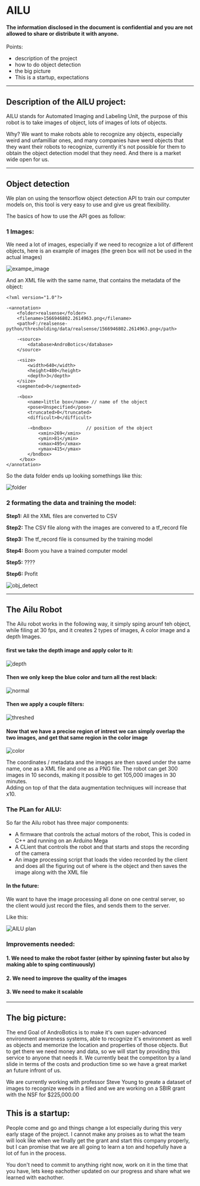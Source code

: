 # AILU

#### The information disclosed in the document is confidential and you are not allowed to share or distribute it with anyone.

Points:
-  description of the project
-  how to do object detection
-  the big picture
-  This is a startup, expectations
____


## Description of the AILU project:

AILU stands for Automated Imaging and Labeling Unit, the purpose of this robot is to take images of object, lots of images of lots of objects.

Why? We want to make robots able to recognize any objects, especially weird and unfamilliar ones, and many companies have werd objects that they want their robots to recognize, currently it's not possible for them to obtain the object detection model that they need. And there is a market wide open for us.

____

## Object detection

We plan on using the tensorflow object detection API to train our computer models on, this tool is very easy to use and give us great flexibility.

The basics of how to use the API goes as follow:

### 1 Images:
We need a lot of images, especially if we need to recognize a lot of different objects, here is an example of images (the green box will not be used in the actual images)

![exampe_image](test_img1.png)



And an XML file with the same name, that contains the metadata of the object:

    <?xml version="1.0"?>

    -<annotation>
        <folder>realsense</folder>
        <filename>1566946802.2614963.png</filename>
        <path>F:/realsense-python/thresholding/data/realsense/1566946802.2614963.png</path>

        -<source>
            <database>AndroBotics</database>
        </source>

        -<size>
            <width>640</width>
            <height>480</height>
            <depth>3</depth>
        </size>
        <segmented>0</segmented>

        -<box>
            <name>little box</name> // name of the object
            <pose>Unspecified</pose>
            <truncated>0</truncated>
            <difficult>0</difficult>

            -<bndbox>             // position of the object 
                <xmin>269</xmin>
                <ymin>81</ymin>
                <xmax>495</xmax>
                <ymax>415</ymax>
            </bndbox>
         </box>
    </annotation>



So the data folder ends up looking somethings like this:

![folder](folder_eaxmple.png)

### 2 formating the data and training the model:

__Step1:__ All the XML files are converted to CSV 

__Step2:__ The CSV file along with the images are convered to a tf_record file 

__Step3:__ The tf_record file is consumed by the training model

__Step4:__ Boom you have a trained computer model

__Step5:__ ????

__Step6:__ Profit


![obj_detect](object%20recognition%20plan.jpg)
____

## The Ailu Robot


The Ailu robot works in the following way, it simply sping arounf teh object, while filing at 30 fps, and it creates 2 types of images,
A color image and a depth Images.

#### first we take the depth image and apply color to it:

![depth](depth.png)

#### Then we only keep the blue color and turn all the rest black:

![normal](normal.png)

#### Then we apply a couple filters:

![threshed](threshed.png)

#### Now that we have a precise region of intrest we can simply overlap the two images, and get that same region in the color image

![color](color.png)


The coordinates / metadata and the images are then saved under the same name, one as a XML file and one as a PNG file. The robot can get 300 images in 10 seconds, making it possible to get 105,000 images in 30 minutes.  
Adding on top of that the data augmentation techniques will increase that x10. 

### The PLan for AILU:

So far the Ailu robot has three major components:

-    A firmware that controls the actual motors of the robot, This is coded in C++ and running on an Arduino Mega
-    A CLient that controls the robot and that starts and stops the recording of the camera 
-    An image processing script that loads the video recorded by the client and does all the figuring out of where is the object and then saves the image along with the XML file

#### In the future:

We want to have the image processing all done on one central server, so the client would just record the files, and sends them to the server.

Like this:

![AILU plan](plan%20for%20AILU.jpg)

### Improvements needed:

#### 1. We need to make the robot faster (either by spinning faster but also by making able to sping continuously)
#### 2. We need to improve the quality of the images
#### 3. We need to make it scalable

____

## The big picture:

The end Goal of AndroBotics is to make it's own super-advanced environment awareness systems, able to recognize it's environment as well as objects and memorize the location and properties of those objects. But to get there we need money and data, so we will start by providing this service to anyone that needs it. We currently beat the competiton by a land slide in terms of the costs and production time so we have a great market an future infront of us.

We are currently working with professor Steve Young to greate a dataset of images to recognize weeds in a filed and we are working on a SBIR grant with the NSF for $225,000.00  


## This is a startup:

People come and go and things change a lot especially during this very early stage of the project. I cannot make any proises as to what the team will look like when we finally get the grant and start this company properly, but I can promise that we are all going to learn a ton and hopefully have a lot of fun in the process. 

You don't need to commit to anything right now, work on it in the time that you have, lets keep eachother updated on our progress and share what we learned with eachother. 


